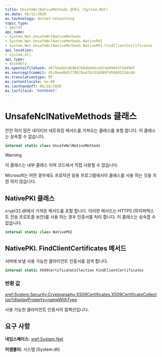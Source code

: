 ```yaml
---
title: UnsafeNclNativeMethods 클래스 (System.Net)
ms.date: 06/12/2020
ms.technology: dotnet-networking
topic_type:
- apiref
api_name:
- System.Net.UnsafeNclNativeMethods
- System.Net.UnsafeNclNativeMethods.NativePKI
- System.Net.UnsafeNclNativeMethods.NativePKI.FindClientCertificates
api_location:
- System.dll
api_type:
- Assembly
ms.openlocfilehash: 46756a0d1d69b4768dbb8dcdd7ab098d3f1849bf
ms.sourcegitcommit: 45c8eed045779b70a47b23169897459d0323dc89
ms.translationtype: MT
ms.contentlocale: ko-KR
ms.lasthandoff: 06/18/2020
ms.locfileid: "84990465"
---
```

# <a name="unsafenclnativemethods-class"></a>UnsafeNclNativeMethods 클래스

안전 하지 않은 네이티브 네트워킹 메서드를 가져오는 클래스를 포함 합니다. 이 클래스는 상속할 수 없습니다.

```csharp
internal static class UnsafeNclNativeMethods
```

> [!WARNING]
> 이 클래스는 내부 클래스 이며 코드에서 직접 사용할 수 없습니다.
>
> Microsoft는 어떤 경우에도 프로덕션 응용 프로그램에서이 클래스를 사용 하는 것을 지원 하지 않습니다.

## <a name="nativepki-class"></a>NativePKI 클래스

crypt32.dll에서 가져온 메서드를 포함 합니다. 이러한 메서드는 HTTPS (하이퍼텍스트 전송 프로토콜 보안)를 사용 하는 경우 인증서를 처리 합니다. 이 클래스는 상속할 수 없습니다.

```csharp
internal static class NativePKI
```

## <a name="nativepkifindclientcertificates-method"></a>NativePKI. FindClientCertificates 메서드

서버에 보낼 사용 가능한 클라이언트 인증서를 검색 합니다.

```csharp
internal static X509CertificateCollection FindClientCertificates
```

### <a name="return-value"></a>반환 값

<xref:System.Security.Cryptography.X509Certificates.X509CertificateCollection?displayProperty=nameWithType>

사용 가능한 클라이언트 인증서의 컬렉션입니다.

## <a name="requirements"></a>요구 사항

**네임스페이스:** <xref:System.Net>

**어셈블리:** 시스템 (System.dll)
